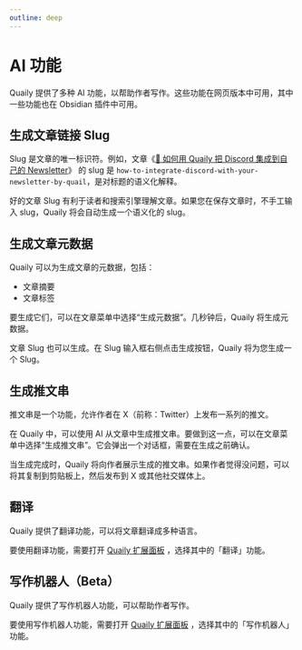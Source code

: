 ```yaml
---
outline: deep
---
```


# AI 功能

Quaily 提供了多种 AI 功能，以帮助作者写作。这些功能在网页版本中可用，其中一些功能也在 Obsidian 插件中可用。

## 生成文章链接 Slug

Slug 是文章的唯一标识符。例如，文章《[🚚 如何用 Quaily 把 Discord 集成到自己的 Newsletter](https://quaily.com/quail-zh/p/how-to-integrate-discord-with-your-newsletter-by-quail)》 的 slug 是 `how-to-integrate-discord-with-your-newsletter-by-quail`，是对标题的语义化解释。

好的文章 Slug 有利于读者和搜索引擎理解文章。如果您在保存文章时，不手工输入 slug，Quaily 将会自动生成一个语义化的 slug。

## 生成文章元数据

Quaily 可以为生成文章的元数据，包括：

- 文章摘要
- 文章标签

要生成它们，可以在文章菜单中选择“生成元数据”。几秒钟后，Quaily 将生成元数据。

文章 Slug 也可以生成。在 Slug 输入框右侧点击生成按钮，Quaily 将为您生成一个 Slug。

## 生成推文串

推文串是一个功能，允许作者在 X（前称：Twitter）上发布一系列的推文。

在 Quaily 中，可以使用 AI 从文章中生成推文串。要做到这一点，可以在文章菜单中选择“生成推文串”。它会弹出一个对话框，需要在生成之前确认。

当生成完成时，Quaily 将向作者展示生成的推文串。如果作者觉得没问题，可以将其复制到剪贴板上，然后发布到 X 或其他社交媒体上。

## 翻译

Quaily 提供了翻译功能，可以将文章翻译成多种语言。

要使用翻译功能，需要打开 [Quaily 扩展面板](https://quaily.com/quail-zh/p/enhance-your-writing-experience-introducing-the-quail-expansion-panel) ，选择其中的「翻译」功能。

## 写作机器人（Beta）

Quaily 提供了写作机器人功能，可以帮助作者写作。

要使用写作机器人功能，需要打开 [Quaily 扩展面板](https://quaily.com/quail-zh/p/enhance-your-writing-experience-introducing-the-quail-expansion-panel) ，选择其中的「写作机器人」功能。
